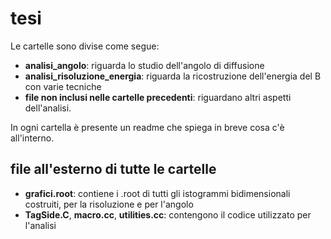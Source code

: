 # tesi
Le cartelle sono divise come segue:
- **analisi_angolo**: riguarda lo studio dell'angolo di diffusione
- **analisi_risoluzione_energia**: riguarda la ricostruzione dell'energia del B con varie tecniche
- **file non inclusi nelle cartelle precedenti**: riguardano altri aspetti dell'analisi.

In ogni cartella è presente un readme che spiega in breve cosa c'è all'interno.

## file all'esterno di tutte le cartelle
- **grafici.root**: contiene i .root di tutti gli istogrammi bidimensionali costruiti, per la risoluzione e per l'angolo
- **TagSide.C**, **macro.cc**, **utilities.cc**: contengono il codice utilizzato per l'analisi

